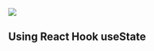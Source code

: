 

![](https://github.com/remmi755/modal/blob/master/Screenshot_16.jpg)

<h2>Using React Hook useState</h2>


